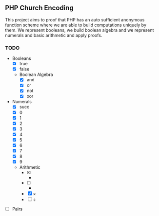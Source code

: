 ## PHP Church Encoding

This project aims to proof that PHP has an auto sufficient anonymous function scheme where we are able to build computations uniquely by them.
We represent booleans, we build boolean algebra and we represent numerals and basic arithmetic and apply proofs.

### TODO

- Booleans
  - [x] true
  - [x] false
  - Boolean Algebra
    - [x] and
    - [x] or
    - [x] not
    - [x] xor
- Numerals
  - [x] succ
  - [x] 0
  - [x] 1
  - [x] 2
  - [x] 3
  - [x] 4
  - [x] 5
  - [x] 6
  - [x] 7
  - [x] 8
  - [x] 9
  - Arithmetic
    - [x] +
    - [ ] -
    - [x] ×
    - [ ] ÷
- [ ] Pairs

